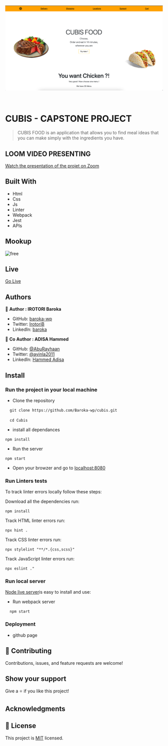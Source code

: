 ![screenshot](images/Capture%20d%E2%80%99%C3%A9cran%202022-05-17%20%C3%A0%2017.55.24.png)

<br />

# CUBIS - CAPSTONE PROJECT

> CUBIS FOOD is an application that allows you to find meal ideas that you can make simply with the ingredients you have.

## LOOM VIDEO PRESENTING
[Watch the presentation of the projet on Zoom](https://drive.google.com/file/d/12KlyzOF5V0vl6z1k7284-OROKMh44XsV/view?usp=sharing)

## Built With

- Html
- Css
- Js
- Linter
- Webpack
- Jest
- APIs

## Mookup
![free](#)

## Live

[Go Live](https://jolly-otter-7d885a.netlify.app/)

## Authors

👤 **Author : IROTORI Baroka**

- GitHub: [baroka-wp](https://github.com/Baroka-wp)
- Twitter: [IrotoriB](https://twitter.com/IrotoriB)
- LinkedIn: [baroka](www.linkedin.com/in/baroka)

👥 **Co Author : ADISA Hammed**

- GitHub: [@AbuRayhaan](https://github.com/AbuRayhaan)
- Twitter: [@ayinla2011](https://twitter.com/Ayinla2011)
- LinkedIn: [Hammed Adisa](https://www.linkedin.com/in/hammed-adisa-b4378372/)

## Install
### Run the project in your local machine

- Clone the repository
```
  git clone https://github.com/Baroka-wp/cubis.git

  cd Cubis
```
- install all dependances

```
npm install
```

- Run the server

```
npm start
```
- Open your browzer and go to [localhost:8080](http://localhost:8080/)


### Run Linters tests
To track linter errors locally follow these steps:  

Download all the dependencies run:
```
npm install
```
Track HTML linter errors run:
```
npx hint .
```
Track CSS linter errors run:
```
npx stylelint "**/*.{css,scss}"
```
Track JavaScript linter errors run:
```
npx eslint ."
```
### Run local server
[Node live server](#)is easy to install and use:

- Run webpack server
```
  npm start
```

### Deployment
- github page

## 🤝 Contributing

Contributions, issues, and feature requests are welcome!

## Show your support

Give a ⭐️ if you like this project!

## Acknowledgments


## 📝 License

This project is [MIT](./MIT.md) licensed.
